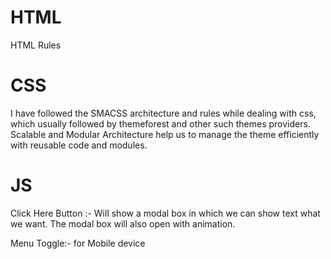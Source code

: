 # HTML
HTML Rules

# CSS
I have followed the SMACSS architecture and rules while dealing with css, which usually followed by themeforest and other such themes providers. Scalable and Modular Architecture help us to manage the theme efficiently with reusable code and modules.

# JS

Click Here Button :- Will show a modal box in which we can show text what we want. The modal box will also open with animation.

Menu Toggle:- for Mobile device
